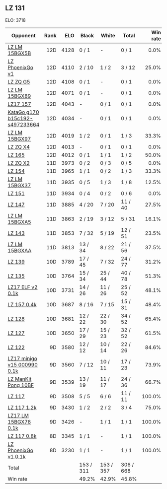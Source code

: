 ## LZ 131 ##

ELO: 3718

Opponent | Rank | ELO | Black | White | Total | Win rate
---------|-----:|----:|-------|-------|-------|-------:
[LZ LM 15BGX5B](LZ%20LM%2015BGX5B.md) | 12D | 4128 | 0 / 1 | - | 0 / 1 | 0.0%
[LZ PhoenixGo v1](LZ%20PhoenixGo%20v1.md) | 12D | 4110 | 2 / 10 | 1 / 2 | 3 / 12 | 25.0%
[LZ ZQ G5](LZ%20ZQ%20G5.md) | 12D | 4108 | 0 / 1 | - | 0 / 1 | 0.0%
[LZ LM 15BGX89](LZ%20LM%2015BGX89.md) | 12D | 4071 | 0 / 1 | - | 0 / 1 | 0.0%
[LZ17 157](LZ17%20157.md) | 12D | 4043 | - | 0 / 1 | 0 / 1 | 0.0%
[KataGo g170 b15c192-s497233664](KataGo%20g170%20b15c192-s497233664.md) | 12D | 4034 | - | 0 / 1 | 0 / 1 | 0.0%
[LZ LM 15BGX97](LZ%20LM%2015BGX97.md) | 12D | 4019 | 1 / 2 | 0 / 1 | 1 / 3 | 33.3%
[LZ ZQ X4](LZ%20ZQ%20X4.md) | 12D | 4013 | - | 0 / 1 | 0 / 1 | 0.0%
[LZ 165](LZ%20165.md) | 12D | 4012 | 0 / 1 | 1 / 1 | 1 / 2 | 50.0%
[LZ ZQ X2](LZ%20ZQ%20X2.md) | 11D | 3973 | 0 / 2 | 0 / 3 | 0 / 5 | 0.0%
[LZ 154](LZ%20154.md) | 11D | 3965 | 1 / 1 | 0 / 2 | 1 / 3 | 33.3%
[LZ LM 15BGX37](LZ%20LM%2015BGX37.md) | 11D | 3935 | 0 / 5 | 1 / 3 | 1 / 8 | 12.5%
[LZ 151](LZ%20151.md) | 11D | 3934 | 0 / 4 | 0 / 2 | 0 / 6 | 0.0%
[LZ 147](LZ%20147.md) | 11D | 3885 | 4 / 20 | 7 / 20 | 11 / 40 | 27.5%
[LZ LM 15BGXA5](LZ%20LM%2015BGXA5.md) | 11D | 3863 | 2 / 19 | 3 / 12 | 5 / 31 | 16.1%
[LZ 143](LZ%20143.md) | 11D | 3853 | 7 / 32 | 5 / 19 | 12 / 51 | 23.5%
[LZ LM 15BGXAA](LZ%20LM%2015BGXAA.md) | 11D | 3813 | 13 / 34 | 8 / 22 | 21 / 56 | 37.5%
[LZ 139](LZ%20139.md) | 10D | 3789 | 17 / 45 | 7 / 32 | 24 / 77 | 31.2%
[LZ 135](LZ%20135.md) | 10D | 3764 | 15 / 34 | 25 / 44 | 40 / 78 | 51.3%
[LZ17 ELF v2 0.1k](LZ17%20ELF%20v2%200.1k.md) | 10D | 3731 | 14 / 26 | 11 / 26 | 25 / 52 | 48.1%
[LZ 157 0.4k](LZ%20157%200.4k.md) | 10D | 3687 | 8 / 16 | 7 / 15 | 15 / 31 | 48.4%
[LZ 128](LZ%20128.md) | 10D | 3681 | 12 / 22 | 22 / 30 | 34 / 52 | 65.4%
[LZ 127](LZ%20127.md) | 10D | 3650 | 17 / 29 | 15 / 23 | 32 / 52 | 61.5%
[LZ 122](LZ%20122.md) | 9D | 3580 | 12 / 12 | 10 / 14 | 22 / 26 | 84.6%
[LZ17 minigo v15 000990 0.1k](LZ17%20minigo%20v15%20000990%200.1k.md) | 9D | 3560 | 7 / 12 | 10 / 11 | 17 / 23 | 73.9%
[LZ ManKit Pong 10BF](LZ%20ManKit%20Pong%2010BF.md) | 9D | 3539 | 13 / 19 | 11 / 17 | 24 / 36 | 66.7%
[LZ 117](LZ%20117.md) | 9D | 3508 | 5 / 5 | 6 / 6 | 11 / 11 | 100.0%
[LZ 117 1.2k](LZ%20117%201.2k.md) | 9D | 3430 | 1 / 2 | 2 / 2 | 3 / 4 | 75.0%
[LZ17 LM 15BGX78 0.1k](LZ17%20LM%2015BGX78%200.1k.md) | 9D | 3426 | - | 1 / 1 | 1 / 1 | 100.0%
[LZ 117 0.8k](LZ%20117%200.8k.md) | 8D | 3345 | 1 / 1 | - | 1 / 1 | 100.0%
[LZ PhoenixGo v1 0.1k](LZ%20PhoenixGo%20v1%200.1k.md) | 8D | 3230 | 1 / 1 | - | 1 / 1 | 100.0%
Total | | | 153 / 311 | 153 / 357 | 306 / 668 | 
Win rate| | | 49.2% | 42.9% | 45.8% | 
